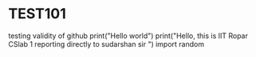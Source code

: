 # TEST101
testing validity of github
print("Hello world")
print("Hello, this is IIT Ropar CSlab 1  reporting directly to sudarshan sir ")
import random 

